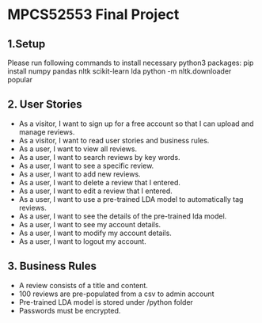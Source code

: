 # MPCS52553 Final Project

## 1.Setup
Please run following commands to install necessary python3 packages:
pip install numpy pandas nltk scikit-learn lda
python -m nltk.downloader popular

## 2. User Stories
* As a visitor, I want to sign up for a free account so that I can upload and manage reviews.
* As a visitor, I want to read user stories and business rules.
* As a user, I want to view all reviews.
* As a user, I want to search reviews by key words.
* As a user, I want to see a specific review.
* As a user, I want to add new reviews.
* As a user, I want to delete a review that I entered.
* As a user, I want to edit a review that I entered.
* As a user, I want to use a pre-trained LDA model to automatically tag reviews.
* As a user, I want to see the details of the pre-trained lda model.
* As a user, I want to see my account details.
* As a user, I want to modify my account details.
* As a user, I want to logout my account.

## 3. Business Rules
* A review consists of a title and content.
* 100 reviews are pre-populated from a csv to admin account
* Pre-trained LDA model is stored under /python folder
* Passwords must be encrypted.
